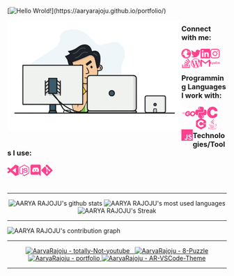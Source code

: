 <!--Credits: 
readme typing animation: https://github.com/DenverCoder1/readme-typing-svg
readme stats: https://github.com/anuraghazra/github-readme-stats
readme streak stats: https://github.com/DenverCoder1/github-readme-streak-stats
readme activity graph: https://github.com/ashutosh00710/github-readme-activity-graph
readme stats (small repo cards) : https://github.com/DenverCoder1/github-readme-stats
-->

<!-- <h3 align="centre"> 
  Hi There!!!
  <img src="https://media.giphy.com/media/hvRJCLFzcasrR4ia7z/giphy.gif" width="28">
</h3> -->

[![Hello Wrold!](https://readme-typing-svg.herokuapp.com/?size=50&center=true&vCenter=true&width=800&height=100&color=fe428e&lines=👋+Hello+World!;👋+Bonjour+le+Monde!)](https://aaryarajoju.github.io/portfolio/)

<img align="left" title="AARYA RAJOJU" alt="AARYA RAJOJU" width="400" src="./logos/animation-transparent-2.gif" />

<h3>
Connect with me: <br>
  
<a target="_blank" href="https://aaryarajoju.github.io/portfolio/"><img align="left" title="aaryarajoju.github.io" alt="aaryarajoju.github.io" width="22px" src="./logos-pink/web_globe.svg" /></a>
<a target="_blank" href="https://twitter.com/AaryaRajoju/"><img align="left" title="Twitter - AARYA RAJOJU" alt="Twitter" width="22px" src="./logos-pink/twitter.svg" /></a>
<a target="_blank" href="https://linkedin.com/in/aaryarajoju/"><img align="left" title="LinkedIn - AARYA RAJOJU" alt="LinkedIn" width="22px" src="./logos-pink/linkedin.svg" /></a>
<a target="_blank" href="https://instagram.com/aaryarajoju/"><img align="left" title="Instagram - AARYA RAJOJU" alt="Instagram" width="22px" src="./logos-pink/instagram.svg" /></a>
<a target="_blank" href="https://stackoverflow.com/users/14383957/aaryarajoju/"><img align="left" title="Stack Overflow - AARYA RAJOJU" alt="Stack Overflow" width="22px" src="./logos-pink/stackoverflow.svg" /></a>
<a target="_blank" href="https://aaryarajoju.wordpress.com/photography/"><img align="left" title="Blog - AARYA RAJOJU" alt="Blog" width="22px" src="./logos-pink/wordpress.svg" /></a>
<a target="_blank" href="mailto:code.aarya@gmail.com"><img align="left" title="Mail - AARYA RAJOJU" alt="Mail" width="22px" src="./logos-pink/gmail.svg" /></a>
<a target="_blank" href="https://www.eyeem.com/u/capturedbyarx/"><img align="left" title="EyeEm - AARYA RAJOJU" alt="EyeEm" width="22px" src="./logos-pink/eyeem.svg" /></a>

<br>
<br>
  
Programming Languages I work with: <br>

<img align="left" title="Go" alt="Go" width="32px" src="./logos-pink/go.svg" />
<img align="left" title="python" alt="python" width="26px" src="./logos-pink/python.svg" />
<img align="left" title="C" alt="C" width="26px" src="./logos-pink/c.svg" />
<img align="left" title="C++" alt="C++" width="26px" src="./logos-pink/cplusplus.svg" />
<!-- <img align="left" title="C#" alt="C#" width="26px" src="./logos-pink/csharp.svg" /> -->
<img align="left" title="Java" alt="Java" width="26px" src="./logos-pink/java.svg" />
<!-- <img align="left" title="Kotlin" alt="Kotlin" width="26px" src="./logos-pink/kotlin.svg" /> -->
<!--<img align="left" title="TypeScript" alt="TypeScript" width="26px" src="./logos-pink/typescript.svg" />-->
<img align="left" title="JavaScript" alt="JavaScript" width="26px" src="./logos-pink/javascript.svg" />
<!-- <img align="left" title="HTML5" alt="HTML5" width="26px" src="./logos-pink/html5.svg" /> -->
<!-- <img align="left" title="CSS3" alt="CSS3" width="26px" src="./logos-pink/css3.svg" /> -->

<br>
<br>
  
<!--<a href="https://stackshare.io/aaryarajoju/all-tools"><img align="left" title="StackShare - AARYA RAJOJU" alt="StackShare" src="./logos/techstack.svg" /><a/>-->
Technologies/Tools I use: <br>

<img align="left" title="Visual Studio Code" alt="Visual Studio Code" width="26px" src="./logos-pink/visualstudiocode.svg" />
<!-- <img align="left" title="Visual Studio" alt="Visual Studio" width="26px" src="./logos-pink/visualstudio.svg" /> -->
<!-- <img align="left" title="JetBrains Android Studio" alt="JetBrains Android Studio" width="26px" src="./logos-pink/androidstudio.svg" /> -->
<!-- <img align="left" title="JetBrains PyCharm" alt="JetBrains PyCharm" width="26px" src="./logos-pink/pycharm.svg" /> -->
<img align="left" title="Node.js" alt="Node.js" width="26px" src="./logos-pink/node-dot-js.svg" />
<img align="left" title="Discord" alt="Discord" width="26px" src="./logos-pink/discord.svg" />
<img align="left" title="Git" alt="Git" width="26px" src="./logos-pink/git.svg" />
<!-- <img align="left" title="GitHub" alt="GitHub" width="26px" src="./logos-pink/github.svg" /> -->
<!-- <img align="left" title="Android" alt="Android" width="26px" src="./logos-pink/android.svg" /> -->

</h3>

<br>
<br>
<br>

---

<p align="center">
  <img src="https://github-readme-stats.vercel.app/api?username=aaryarajoju&include_all_commits=true&count_private=true&show_icons=true&theme=radical" alt="AARYA RAJOJU's github stats" /> 
  <img src="https://github-readme-stats.vercel.app/api/top-langs/?username=aaryarajoju&layout=compact&langs_count=10&theme=radical&hide=css,html,scss" alt="AARYA RAJOJU's most used languages" /> 
  <img src="http://github-readme-streak-stats.herokuapp.com?user=aaryarajoju&theme=radical" alt="AARYA RAJOJU's Streak" />
</p>

---

<img src="https://activity-graph.herokuapp.com/graph?username=aaryarajoju&area=true&theme=redical" alt="AARYA RAJOJU's contribution graph" />

---

<p align="center"> 
  <a target="_blank" href="https://github.com/aaryarajoju/totally-not-youtube"> <img src="https://github-readme-stats.vercel.app/api/pin/?username=aaryarajoju&theme=radical&repo=totally-not-youtube" alt="AaryaRajoju - totally-Not-youtube" /> </a>
  <a target="_blank" href="https://github.com/aaryarajoju/ToDo-Manager"> <img src="https://github-readme-stats.vercel.app/api/pin/?username=aaryarajoju&theme=radical&repo=ToDo-Manager" alt="" /> </a>
  <a target="_blank" href="https://github.com/aaryarajoju/AR50"> <img src="https://github-readme-stats.vercel.app/api/pin/?username=aaryarajoju&theme=radical&repo=AR50" alt="" /> </a>
  <a target="_blank" href="https://github.com/aaryarajoju/8-Puzzle"> <img src="https://github-readme-stats.vercel.app/api/pin/?username=aaryarajoju&theme=radical&repo=8-Puzzle" alt="AaryaRajoju - 8-Puzzle" /> </a>
  <a target="_blank" href="https://github.com/aaryarajoju/portfolio"> <img src="https://github-readme-stats.vercel.app/api/pin/?username=aaryarajoju&theme=radical&repo=portfolio" alt="AaryaRajoju - portfolio" /> </a>
  <a target="_blank" href="https://github.com/aaryarajoju/AR-VSCode-Theme"> <img src="https://github-readme-stats.vercel.app/api/pin/?username=aaryarajoju&theme=radical&repo=AR-VSCode-Theme" alt="AaryaRajoju - AR-VSCode-Theme" /> </a> 
  
<!--
  <a target="_blank" href="https://github.com/aaryarajoju/totally-not-youtube"> <img src="https://denvercoder1-github-readme-stats.vercel.app/api/pin/?username=aaryarajoju&theme=radical&repo=totally-not-youtube" alt="AaryaRajoju - totally-Not-youtube" /> </a>
  <a target="_blank" href="https://github.com/aaryarajoju/ToDo-Manager"> <img src="https://denvercoder1-github-readme-stats.vercel.app/api/pin/?username=aaryarajoju&theme=radical&repo=ToDo-Manager" alt="" /> </a>
  <a target="_blank" href="https://github.com/aaryarajoju/AR50"> <img src="https://denvercoder1-github-readme-stats.vercel.app/api/pin/?username=aaryarajoju&theme=radical&repo=AR50" alt="" /> </a>
  <a target="_blank" href="https://github.com/aaryarajoju/8-Puzzle"> <img src="https://denvercoder1-github-readme-stats.vercel.app/api/pin/?username=aaryarajoju&theme=radical&repo=8-Puzzle" alt="AaryaRajoju - 8-Puzzle" /> </a>
  <a target="_blank" href="https://github.com/aaryarajoju/portfolio"> <img src="https://denvercoder1-github-readme-stats.vercel.app/api/pin/?username=aaryarajoju&theme=radical&repo=portfolio" alt="AaryaRajoju - portfolio" /> </a>
  <a target="_blank" href="https://github.com/aaryarajoju/AR-VSCode-Theme"> <img src="https://denvercoder1-github-readme-stats.vercel.app/api/pin/?username=aaryarajoju&theme=radical&repo=AR-VSCode-Theme" alt="AaryaRajoju - AR-VSCode-Theme" /> </a> 
-->
<!--   
  <a target="_blank" href="https://github.com/aaryarajoju/"> <img src="https://github-readme-stats.vercel.app/api/pin/?username=aaryarajoju&theme=radical&repo=" alt="AaryaRajoju - " /> </a>
  <a target="_blank" href="https://github.com/aaryarajoju/"> <img src="https://github-readme-stats.vercel.app/api/pin/?username=aaryarajoju&theme=radical&repo=" alt="AaryaRajoju - " /> </a>
  <a target="_blank" href="https://github.com/aaryarajoju/"> <img src="https://github-readme-stats.vercel.app/api/pin/?username=aaryarajoju&theme=radical&repo=" alt="AaryaRajoju - " /> </a> 
-->
</p>

---

<!-- <b>Note:</b> All the stats are of my public code and they don't reflect experience or skill level. -->


<!--
Here are some ideas to get you started:
- 🔭 I’m currently working on ...
- 🌱 I’m currently learning ...
- 👯 I’m looking to collaborate on ...
- 🤔 I’m looking for help with ...
- 💬 Ask me about ...
- 📫 How to reach me: ...
- 😄 Pronouns: ...
- ⚡ Fun fact: ...
-->
